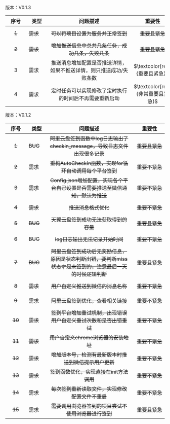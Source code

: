 版本：V0.1.3

| <span style="display:inline-block;width: 50px"> 序号 </span> | <span style="display:inline-block;width: 50px"> 类型</span> | <span style="display:inline-block;width: 250px"> 问题描述</span> | <span style="display:inline-block;width: 100px"> 重要性 </span> | <span style="display:inline-block;width: 80px">进度</span> | <span style="display:inline-block;width: 80px"> 解决日期 </span> | <span style="display:inline-block;width: 100px"> 备注</span> |
|:----------------------------------------------------------:|-----------------------------------------------------------|:------------------------------------------------------------:|:------------------------------------------------------------:|:--------------------------------------------------------:|:------------------------------------------------------------:|:----------------------------------------------------------:|
|                           ~~1~~                            | ~~需求~~                                                    |                     ~~可以将项目设置为服务并正常签到~~                      |                          ~~重要且紧急~~                           |                         ~~已解决~~                          |                          2023-6-18                           |                                                            |
|                           ~~2~~                            | ~~需求~~                                                    |                 ~~增加推送信息中总共几条任务，成功几条，失败几条~~                  |                          ~~重要且紧急~~                           |                         ~~已解决~~                          |                          2023-5-21                           |                                                            |
|                             3                              | 需求                                                        |              推送消息增加配置是否推送详情，如果不推送详情，则只推送成功/失败条数              |                   $\textcolor{red}{重要且紧急}$                   |                 $\textcolor{red}{暂不解决}$                  |                                                              |                            不重要                             |
|                             4                              | 需求                                                        |                 定时任务可以实现修改了定时执行的时间后不再需要重新启动                  |                  $\textcolor{red}{非常重要且紧急}$                  |                  $\textcolor{red}{未解决}$                  |                                                              |                                                            |

版本：V0.1.2

| <span style="display:inline-block;width: 50px"> 序号 </span> | <span style="display:inline-block;width: 50px"> 类型</span> | <span style="display:inline-block;width: 250px"> 问题描述</span> | <span style="display:inline-block;width: 100px"> 重要性 </span> | <span style="display:inline-block;width: 80px">进度</span> | <span style="display:inline-block;width: 80px"> 解决日期 </span> | <span style="display:inline-block;width: 100px"> 备注</span> |
|:----------------------------------------------------------:|-----------------------------------------------------------|:------------------------------------------------------------:|:------------------------------------------------------------:|:--------------------------------------------------------:|:------------------------------------------------------------:|:----------------------------------------------------------:|
|                           ~~1~~                            | ~~BUG~~                                                   |      ~~阿里云盘签到函数中log日志输出了checkin_message，导致日志文件出现很多记录~~       |                          ~~重要且紧急~~                           |                         ~~已解决~~                          |                           2023-4-5                           |                                                            |
|                           ~~2~~                            | ~~需求~~                                                    |            ~~重构AutoCheckIn函数，实现for循环自动调用每个平台签到~~             |                          ~~重要不紧急~~                           |                         ~~已解决~~                          |                           2023-4-8                           |                                                            |
|                           ~~3~~                            | ~~需求~~                                                    |       ~~Config.json增加配置，实现各个平台自己设置是否需要推送至微信通知，默认为推送~~        |                          ~~重要不紧急~~                           |                         ~~已解决~~                          |                           2023-4-9                           |                                                            |
|                           ~~4~~                            | ~~需求~~                                                    |                         ~~推送消息格式优化~~                         |                          ~~重要不紧急~~                           |                         ~~已解决~~                          |                          2023-4-14                           |                                                            |
|                           ~~5~~                            | ~~BUG~~                                                   |                    ~~天翼云盘签到成功无法获取得到的容量~~                     |                          ~~重要且紧急~~                           |                         ~~已解决~~                          |                           2023-4-8                           |                                                            |
|                           ~~6~~                            | ~~BUG~~                                                   |                     ~~log日志输出无法记录开始时间~~                      |                          ~~重要不紧急~~                           |                         ~~已解决~~                          |                           2023-4-5                           |                                                            |
|                           ~~7~~                            | ~~BUG~~                                                   |  ~~阿里云盘签到成功后无奖励信息，原因是状态判断出错，要判断miss状态才是未签到的，注意最后一天的时候逻辑判断~~  |                          ~~重要且紧急~~                           |                         ~~已解决~~                          |                           2023-4-5                           |                                                            |
|                           ~~8~~                            | ~~需求~~                                                    |                     ~~用户自定义推送到微信的消息名称~~                      |                          ~~重要不紧急~~                           |                         ~~已解决~~                          |                           2023-4-9                           |                                                            |
|                           ~~9~~                            | ~~需求~~                                                    |                     ~~阿里云盘签到优化，查看相关链接~~                      |                          ~~重要不紧急~~                           |                         ~~已解决~~                          |                          2023-4-22                           |                                                            |
|                           ~~10~~                           | ~~需求~~                                                    |             ~~签到平台增加重试机制，出现错误用户自定义重试次数和是否出错重试~~              |                          ~~重要不紧急~~                           |                         ~~已解决~~                          |                          2023-4-16                           |                                                            |
|                           ~~11~~                           | ~~需求~~                                                    |                   ~~用户自定义chrome浏览器的安装地址~~                    |                          ~~重要不紧急~~                           |                         ~~已解决~~                          |                          2023-4-16                           |                                                            |
|                           ~~12~~                           | ~~需求~~                                                    |                ~~增加版本号，检测有最新版本时推送到微信提示用户更新~~                 |                          ~~重要不紧急~~                           |                         ~~已解决~~                          |                                                              |                                                            |
|                           ~~13~~                           | ~~需求~~                                                    |                   ~~签到函数优化，实现直接在init方法调用~~                   |                          ~~重要不紧急~~                           |                         ~~已解决~~                          |                          2023-4-14                           |                                                            |
|                           ~~14~~                           | ~~需求~~                                                    |                  ~~每次签到重新读取文件，实现修改配置文件不重启~~                  |                          ~~重要不紧急~~                           |                         ~~已解决~~                          |                           2023-5-4                           |                                                            |
|                           ~~15~~                           | ~~需求~~                                                    |                 ~~需要调用浏览器签到的项目尝试不使用浏览器进行签到~~                 |                          ~~重要且紧急~~                           |                         ~~已解决~~                          |                          2023-5-13                           |                                                            |


